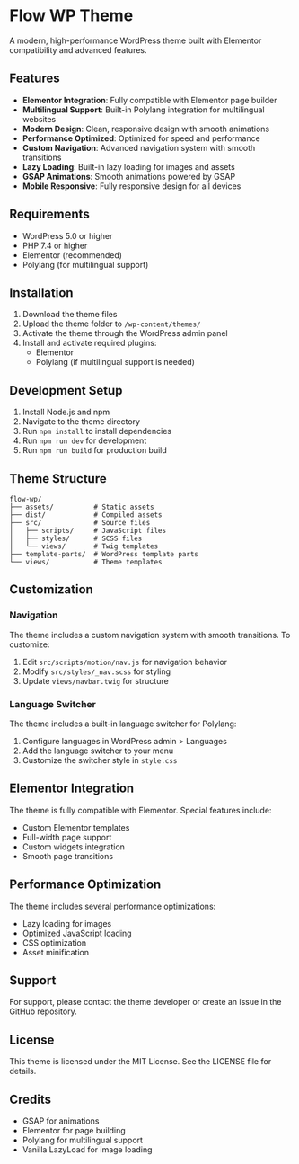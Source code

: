 # Flow WP Theme

A modern, high-performance WordPress theme built with Elementor compatibility and advanced features.

## Features

- **Elementor Integration**: Fully compatible with Elementor page builder
- **Multilingual Support**: Built-in Polylang integration for multilingual websites
- **Modern Design**: Clean, responsive design with smooth animations
- **Performance Optimized**: Optimized for speed and performance
- **Custom Navigation**: Advanced navigation system with smooth transitions
- **Lazy Loading**: Built-in lazy loading for images and assets
- **GSAP Animations**: Smooth animations powered by GSAP
- **Mobile Responsive**: Fully responsive design for all devices

## Requirements

- WordPress 5.0 or higher
- PHP 7.4 or higher
- Elementor (recommended)
- Polylang (for multilingual support)

## Installation

1. Download the theme files
2. Upload the theme folder to `/wp-content/themes/`
3. Activate the theme through the WordPress admin panel
4. Install and activate required plugins:
   - Elementor
   - Polylang (if multilingual support is needed)

## Development Setup

1. Install Node.js and npm
2. Navigate to the theme directory
3. Run `npm install` to install dependencies
4. Run `npm run dev` for development
5. Run `npm run build` for production build

## Theme Structure

```
flow-wp/
├── assets/          # Static assets
├── dist/            # Compiled assets
├── src/             # Source files
│   ├── scripts/     # JavaScript files
│   ├── styles/      # SCSS files
│   └── views/       # Twig templates
├── template-parts/  # WordPress template parts
└── views/           # Theme templates
```

## Customization

### Navigation

The theme includes a custom navigation system with smooth transitions. To customize:

1. Edit `src/scripts/motion/nav.js` for navigation behavior
2. Modify `src/styles/_nav.scss` for styling
3. Update `views/navbar.twig` for structure

### Language Switcher

The theme includes a built-in language switcher for Polylang:

1. Configure languages in WordPress admin > Languages
2. Add the language switcher to your menu
3. Customize the switcher style in `style.css`

## Elementor Integration

The theme is fully compatible with Elementor. Special features include:

- Custom Elementor templates
- Full-width page support
- Custom widgets integration
- Smooth page transitions

## Performance Optimization

The theme includes several performance optimizations:

- Lazy loading for images
- Optimized JavaScript loading
- CSS optimization
- Asset minification

## Support

For support, please contact the theme developer or create an issue in the GitHub repository.

## License

This theme is licensed under the MIT License. See the LICENSE file for details.

## Credits

- GSAP for animations
- Elementor for page building
- Polylang for multilingual support
- Vanilla LazyLoad for image loading